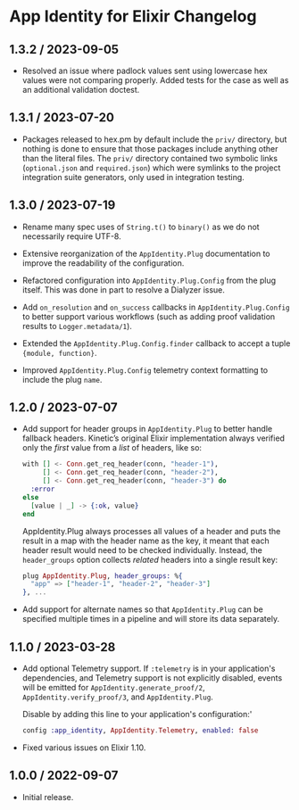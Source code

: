 # App Identity for Elixir Changelog

## 1.3.2 / 2023-09-05

- Resolved an issue where padlock values sent using lowercase hex values were
  not comparing properly. Added tests for the case as well as an additional
  validation doctest.

## 1.3.1 / 2023-07-20

- Packages released to hex.pm by default include the `priv/` directory, but
  nothing is done to ensure that those packages include anything other than the
  literal files. The `priv/` directory contained two symbolic links
  (`optional.json` and `required.json`) which were symlinks to the project
  integration suite generators, only used in integration testing.

## 1.3.0 / 2023-07-19

- Rename many spec uses of `String.t()` to `binary()` as we do not necessarily
  require UTF-8.

- Extensive reorganization of the `AppIdentity.Plug` documentation to improve
  the readability of the configuration.

- Refactored configuration into `AppIdentity.Plug.Config` from the plug itself.
  This was done in part to resolve a Dialyzer issue.

- Add `on_resolution` and `on_success` callbacks in `AppIdentity.Plug.Config` to
  better support various workflows (such as adding proof validation results to
  `Logger.metadata/1`).

- Extended the `AppIdentity.Plug.Config.finder` callback to accept a tuple
  `{module, function}`.

- Improved `AppIdentity.Plug.Config` telemetry context formatting to include the
  plug `name`.

## 1.2.0 / 2023-07-07

- Add support for header groups in `AppIdentity.Plug` to better handle fallback
  headers. Kinetic’s original Elixir implementation always verified only the
  _first_ value from a _list_ of headers, like so:

  ```elixir
  with [] <- Conn.get_req_header(conn, "header-1"),
       [] <- Conn.get_req_header(conn, "header-2"),
       [] <- Conn.get_req_header(conn, "header-3") do
    :error
  else
    [value | _] -> {:ok, value}
  end
  ```

  AppIdentity.Plug always processes all values of a header and puts the result
  in a map with the header name as the key, it meant that each header result
  would need to be checked individually. Instead, the `header_groups` option
  collects _related_ headers into a single result key:

  ```elixir
  plug AppIdentity.Plug, header_groups: %{
    "app" => ["header-1", "header-2", "header-3"]
  }, ...
  ```

- Add support for alternate names so that `AppIdentity.Plug` can be specified
  multiple times in a pipeline and will store its data separately.

## 1.1.0 / 2023-03-28

- Add optional Telemetry support. If `:telemetry` is in your application's
  dependencies, and Telemetry support is not explicitly disabled, events will be
  emitted for `AppIdentity.generate_proof/2`, `AppIdentity.verify_proof/3`, and
  `AppIdentity.Plug`.

  Disable by adding this line to your application's configuration:'

  ```elixir
  config :app_identity, AppIdentity.Telemetry, enabled: false
  ```

- Fixed various issues on Elixir 1.10.

## 1.0.0 / 2022-09-07

- Initial release.
